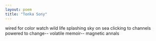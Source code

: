 ```yaml
---
layout: poem
title: "Tonka Sony"
---
```


wired for color watch
wild life splashing sky on sea
clicking to channels
powered to change-- volatile
memoir-- magnetic annals
